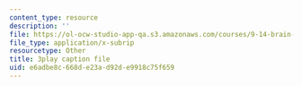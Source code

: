 ```yaml
---
content_type: resource
description: ''
file: https://ol-ocw-studio-app-qa.s3.amazonaws.com/courses/9-14-brain-structure-and-its-origins-spring-2014/e6adbe8c668de23ad92de9918c75f659_555112.srt
file_type: application/x-subrip
resourcetype: Other
title: 3play caption file
uid: e6adbe8c-668d-e23a-d92d-e9918c75f659
---
```

